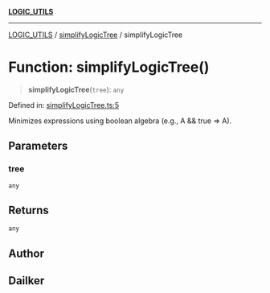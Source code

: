[**LOGIC_UTILS**](../../README.md)

***

[LOGIC_UTILS](../../README.md) / [simplifyLogicTree](../README.md) / simplifyLogicTree

# Function: simplifyLogicTree()

> **simplifyLogicTree**(`tree`): `any`

Defined in: [simplifyLogicTree.ts:5](https://github.com/dailker/everyutil/blob/2c6c8c707de5d4a5d228d272d2d21855929838e2/src/logic/simplifyLogicTree.ts#L5)

Minimizes expressions using boolean algebra (e.g., A && true => A).

## Parameters

### tree

`any`

## Returns

`any`

## Author

## Dailker
